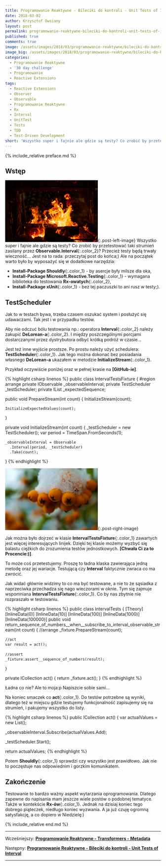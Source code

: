 ```yaml
---
title: Programowanie Reaktywne - Bileciki do kontroli - Unit Tests of Interval.
date: 2018-03-02
author: Krzysztof Owsiany
layout: post
permalink: programowanie-reaktywne-bileciki-do-kontroli-unit-tests-of-interval
published: true
comments: true        
image: /assets/images/2018/03/programowanie-reaktywne/bileciki-do-kontroli-unit-tests-of-interval/post.jpg
image_big: /assets/images/2018/03/programowanie-reaktywne/bileciki-do-kontroli-unit-tests-of-interval/post-big.jpg
categories:
  - Programowanie Reaktywne
  - '30 day challenge'
  - Programowanie
  - Reactive Extensions
tags:
  - Reactive Extensions
  - Observer
  - Observable
  - Programowanie Reaktywne
  - Rx
  - Interval
  - UnitTest
  - Tests
  - TDD
  - Test-Driven Development
short: 'Wszystko super i fajnie ale gdzie są testy? Co zrobić by przetestować taki strumień zasilany przez Observable.Interval? Przecież testy będą trwały wieczność... Jest na to rada: przeczytaj post do końca;). Ale na początek warto było by wyposażyć się...'
---
```

{% include_relative preface.md %}

## Wstęp
[![Reactive Extensions - Unit Test][post]][post-big]{:.post-left-image}
Wszystko super i fajnie ale gdzie są testy? Co zrobić by przetestować taki strumień zasilany przez **Observable.Interval**{:.color_2}? Przecież testy będą trwały wieczność...
Jest na to rada: przeczytaj post do końca;)
Ale na początek warto było by wyposażyć się w dodatkowe narzędzia:

* **Install-Package Shouldly**{:.color_1} - by asercje były milsze dla oka,
* **Install-Package Microsoft.Reactive.Testing**{:.color_1} - wymagana biblioteka do testowania **Rx-owatych**{:.color_2},
* **Install-Package xUnit**{:.color_1} - bez tej paczuszki to ani rusz w testy;).

## TestScheduler
Jak to w testach bywa, trzeba czasem oszukać system i posłużyć się udawaczami. Tak jest i w przypadku testów.

Aby nie odczuć bólu testowania np.: operatora **Interval**{:.color_2} należy zakupić **DeLorean-a**{:.color_2}.
I między poszczególnymi porcjami dostarczanymi przez dystrybutora odbyć krótką podróż w czasie...

Jest też inne wyjście prostsze. Po prostu należy użyć schedulera: **TestScheduler**{:.color_1}. 
Jak tego można dokonać bez posiadania własnego **DeLorean-a** ukazałem w metodzie **InitializeStream**{:.color_1}.

Przykład oczywiście poniżej oraz w pełnej krasie na **[GitHub-ie]**.

{% highlight csharp linenos %}
public class IntervalTestsFixture
{
  #region arrange
  private IObservable<long> _observableInterval;
  private TestScheduler _testScheduler;
  private IList<long> _expectedSequence;
  
  public void PrepareStream(int count)
  {
    InitializeStream(count);

    InitializeExpectedValues(count);
  }

  private void InitializeStream(int count)
  {
    _testScheduler = new TestScheduler();
    var period = TimeSpan.FromSeconds(1);

    _observableInterval = Observable
      .Interval(period, _testScheduler)
      .Take(count);
  }
{% endhighlight %}

[![Reactive Extensions - Test-Driven Development][image1]][image1-big]{:.post-right-image}

Jak można było dojrzeć w klasie **IntervalTestsFixture**{:.color_1} zawartych jest więcej interesujących linijek. 
Dzięki tej klasie możemy wyzbyć się balastu ciężkich do zrozumienia testów jednostkowych. **[Chwała Ci za to Procencie:)]**.

To może coś przetestujemy. Proszę to ładna klaska zawierająca jedną metodę oraz jej wariacje. Testującą czy **Interval** faktycznie zwraca co ma zwrócić.

Jak widać głównie widzimy to co ma być testowane, a nie to że sąsiadka z naprzeciwka przechadza się nago wieczorami w oknie. Tym się zajmuje wspomniana **IntervalTestsFixture**{:.color_1}. Co by nas zbytnie nie rozpraszało w testowaniu.

{% highlight csharp linenos %}
public class IntervalTests
{
  [Theory]
  [InlineData(0)]
  [InlineData(10)]
  [InlineData(100)]
  [InlineData(1000)]
  [InlineData(100000)]
  public void return_sequence_of_numbers__when__subscribe_to_interval_observable_stream(int count)
  {
    //arrange
    _fixture.PrepareStream(count);

    //act
    var result = act();

    //assert
    _fixture.assert__sequence_of_numbers(result);
  }

  private ICollection<long> act()
  {
    return _fixture.act();
  }
{% endhighlight %}

Ładna co nie? Ale to moja:p Napiszcie sobie sami...

Na koniec smaczek co **act**{:.color_1}.
Do testów potrzebne są wyniki, dlatego też w miejscu gdzie testujemy funkcjonalność zapisujemy się na strumień, i pakujemy wszystko do listy.

{% highlight csharp linenos %}
public ICollection<long> act()
{
  var actualValues = new List<long>();

  _observableInterval.Subscribe(actualValues.Add);

  _testScheduler.Start();

  return actualValues;
{% endhighlight %}

Potem **Shouldly**{:.color_1} sprawdzi czy wszystko jest prawidłowo. Jak nie to poczęstuje nas odpowiednim i gorzkim komunikatem.

## Zakończenie
Testowanie to bardzo ważny aspekt wytarzania oprogramowania.  Dlatego zapewne do napisania mam jeszcze wiele postów o podobnej tematyce. Także w kontekście **Rx-ów**{:.color_1}. Jednak na dzisiaj koniec tego dobrego piąteczek, niedługo koniec wyzwania. A ja już czuję ogromną satysfakcję, a co dopiero w Niedzielę:)

{% include_relative end.md %}

------
Wcześniejszy: **[Programowanie Reaktywne - Transformers - Metadata][previous]**

Następny: **[Programowanie Reaktywne - Bileciki do kontroli - Unit Tests of Interval][next]**

------
[previous]: {{site.url}}/programowanie-reaktywne-transformers-metadata
[next]: {{site.url}}/programowanie-reaktywne-bileciki-do-kontroli-unit-tests-of-interval

[post]: /assets/images/2018/03/programowanie-reaktywne/bileciki-do-kontroli-unit-tests-of-interval/post.jpg
[post-big]: /assets/images/2018/03/programowanie-reaktywne/bileciki-do-kontroli-unit-tests-of-interval/post-big.jpg

[image1]: /assets/images/2018/03/programowanie-reaktywne/bileciki-do-kontroli-unit-tests-of-interval/image1.jpg
[image1-big]: /assets/images/2018/03/programowanie-reaktywne/bileciki-do-kontroli-unit-tests-of-interval/image1-big.jpg


[Chwała Ci za to Procent:)]: https://devstyle.pl